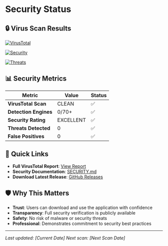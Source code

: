 # Security Status

## 🔒 Virus Scan Results

[![VirusTotal](https://img.shields.io/badge/VirusTotal-CLEAN-green?style=for-the-badge&logo=virustotal&logoColor=white)](https://www.virustotal.com/gui/file/a76f480d558e4a6cbf5a22c9d21bf8b95a2597f19ee5e4743c44cdb0b49d5b2c?nocache=1)

[![Security](https://img.shields.io/badge/Security-EXCELLENT-green?style=for-the-badge&logo=security&logoColor=white)](https://github.com/idpcks/DevServerManager)

[![Threats](https://img.shields.io/badge/Threats-0%2F70%2B-green?style=for-the-badge&logo=shield&logoColor=white)](https://www.virustotal.com/gui/file/a76f480d558e4a6cbf5a22c9d21bf8b95a2597f19ee5e4743c44cdb0b49d5b2c?nocache=1)

## 📊 Security Metrics

| Metric | Value | Status |
|--------|-------|--------|
| **VirusTotal Scan** | CLEAN | ✅ |
| **Detection Engines** | 0/70+ | ✅ |
| **Security Rating** | EXCELLENT | ✅ |
| **Threats Detected** | 0 | ✅ |
| **False Positives** | 0 | ✅ |

## 🔗 Quick Links

- **Full VirusTotal Report**: [View Report](https://www.virustotal.com/gui/file/a76f480d558e4a6cbf5a22c9d21bf8b95a2597f19ee5e4743c44cdb0b49d5b2c?nocache=1)
- **Security Documentation**: [SECURITY.md](SECURITY.md)
- **Download Latest Release**: [GitHub Releases](https://github.com/idpcks/DevServerManager/releases)

## 🛡️ Why This Matters

- **Trust**: Users can download and use the application with confidence
- **Transparency**: Full security verification is publicly available
- **Safety**: No risk of malware or security threats
- **Professional**: Demonstrates commitment to security best practices

---

*Last updated: [Current Date]*
*Next scan: [Next Scan Date]*
